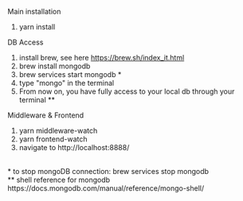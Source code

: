 Main installation<br>
1) yarn install<br>

DB Access<br>
1) install brew, see here https://brew.sh/index_it.html<br>
2) brew install mongodb<br>
3) brew services start mongodb * <br>
4) type "mongo" in the terminal
5) From now on, you have fully access to your local db through your terminal ** <br>

Middleware & Frontend<br>
1) yarn middleware-watch<br>
2) yarn frontend-watch<br>
3) navigate to http://localhost:8888/

<br>
* to stop mongoDB connection: brew services stop mongodb
<br>
** shell reference for mongodb https://docs.mongodb.com/manual/reference/mongo-shell/

<!---
  some helps with mongo DB: https://zellwk.com/blog/crud-express-mongodb/
-->

